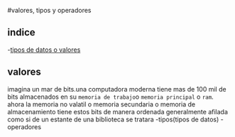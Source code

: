 #valores, tipos y operadores
## indice
-[tipos de datos o valores](#valores)
## valores
imagina un mar de bits.una computadora moderna tiene mas de 100 mil de bits 
almacenados en su `memoria de trabajo`o `memoria principal` o `ram`.
ahora la memoria no valatil o memoria secundaria o memoria de almacenamiento
tiene estos bits de manera ordenada generalmente afilada como si de un 
estante de una biblioteca se tratara
-tipos(tipos de datos)
-operadores